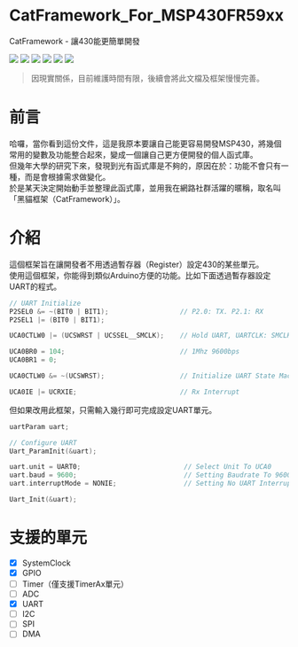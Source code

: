 # CatFramework_For_MSP430FR59xx
CatFramework - 讓430能更簡單開發

![](https://img.shields.io/github/last-commit/minexo79/CatFramework_For_MSP430FR59xx)
![](https://img.shields.io/github/languages/code-size/minexo79/CatFramework_For_MSP430FR59xx?color=yellow&style=flat-square)
![](https://img.shields.io/github/issues/minexo79/CatFramework_For_MSP430FR59xx)
![](https://img.shields.io/github/issues-pr/minexo79/CatFramework_For_MSP430FR59xx)
![](https://img.shields.io/github/forks/minexo79/CatFramework_For_MSP430FR59xx?style=social)
![](https://img.shields.io/github/stars/minexo79/CatFramework_For_MSP430FR59xx?style=social)

> 因現實關係，目前維護時間有限，後續會將此文檔及框架慢慢完善。

# 前言
哈囉，當你看到這份文件，這是我原本要讓自己能更容易開發MSP430，將幾個常用的變數及功能整合起來，變成一個讓自己更方便開發的個人函式庫。<br>
但幾年大學的研究下來，發現到光有函式庫是不夠的，原因在於：功能不會只有一種，而是會根據需求做變化。<br>
於是某天決定開始動手並整理此函式庫，並用我在網路社群活躍的暱稱，取名叫「黑貓框架（CatFramework）」。<br>

# 介紹
這個框架旨在讓開發者不用透過暫存器（Register）設定430的某些單元。<br>
使用這個框架，你能得到類似Arduino方便的功能。比如下面透過暫存器設定UART的程式。
```c
// UART Initialize
P2SEL0 &= ~(BIT0 | BIT1);                  // P2.0: TX. P2.1: RX
P2SEL1 |= (BIT0 | BIT1);

UCA0CTLW0 |= (UCSWRST | UCSSEL__SMCLK);    // Hold UART, UARTCLK: SMCLK

UCA0BR0 = 104;                             // 1Mhz 9600bps
UCA0BR1 = 0;

UCA0CTLW0 &= ~(UCSWRST);                   // Initialize UART State Machine

UCA0IE |= UCRXIE;                          // Rx Interrupt
```
但如果改用此框架，只需輸入幾行即可完成設定UART單元。
```c
uartParam uart;

// Configure UART
Uart_ParamInit(&uart);

uart.unit = UART0;                          // Select Unit To UCA0
uart.baud = 9600;                           // Setting Baudrate To 9600 bps
uart.interruptMode = NONIE;                 // Setting No UART Interrupt

Uart_Init(&uart);
```

# 支援的單元
- [x] SystemClock
- [x] GPIO
- [ ] Timer（僅支援TimerAx單元）
- [ ] ADC
- [x] UART
- [ ] I2C
- [ ] SPI
- [ ] DMA

